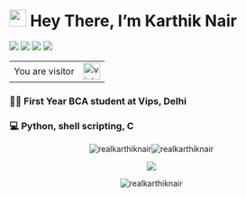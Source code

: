 # <img src="https://github.com/iamshubhamg/iamshubhamg/blob/master/Assests/Hi.gif" width="30px"> Hey There, I’m Karthik Nair
   <a align="center" href="https://www.instagram.com/harry_kris_" target="_blank" alt="instagram">
        <img src="https://img.shields.io/badge/Instagram-%F0%9F%91%A8%E2%80%8D%F0%9F%92%BB-red" /></a>
    <a align="center" href="https://www.twitter.com/realkarthiknair" target="_blank" alt="twitter">
        <img src="https://img.shields.io/badge/Twitter-%F0%9F%91%A8%E2%80%8D%F0%9F%92%BB-blue" /></a>
   <a align="center" href="https://linkedin.com/in/realkarthiknair" target="_blank" alt="linkedin">
        <img src="https://img.shields.io/badge/Linkedin-%F0%9F%91%A8%E2%80%8D%F0%9F%92%BB-skyblue" /></a>
    <a align="center" href="https://www.telegram.me/realkarthiknair" target="_blank" alt="telegram">
        <img src="https://img.shields.io/badge/Telegram-%F0%9F%91%A8%E2%80%8D%F0%9F%92%BB-orange" /></a>
<table>
  <tr>
    <td>You are visitor</td>
    <td><img src="https://profile-counter.glitch.me/realKarthikNair/count.svg" alt="vistor count" height="30" /></td>
  </tr>
</table>

### 👨‍💻 First Year BCA student at Vips, Delhi
### 💻 Python, shell scripting, C

<p align="center"> <img src="https://github-readme-stats.vercel.app/api?username=realkarthiknair&show_icons=true&hide_border=true&theme=tokyonight" alt="realkarthiknair" /><img src="https://github-readme-streak-stats.herokuapp.com/?user=realkarthiknair&hide_border=true&theme=tokyonight" alt="realkarthiknair" /></p>
<p align="center"><img src = "https://github-readme-stats.vercel.app/api/top-langs/?username=realkarthiknair&theme=radical"></p>
<p align="center"><img src="https://activity-graph.herokuapp.com/graph?username=realkarthiknair&bg_color=1F222E&color=F8D866&line=F85D7F&point=FFFFFF&hide_border=false" alt="realkarthiknair" /> </p>
